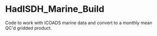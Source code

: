# HadISDH_Marine_Build
Code to work with ICOADS marine data and convert to a monthly mean QC'd gridded product.
